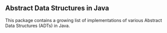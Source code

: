 ## Abstract Data Structures in Java
This package contains a growing list of implementations of various Abstract Data Structures (ADTs) in Java.